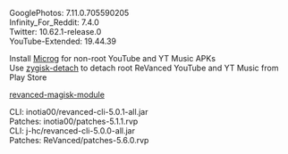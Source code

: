 GooglePhotos: 7.11.0.705590205  
Infinity_For_Reddit: 7.4.0  
Twitter: 10.62.1-release.0  
YouTube-Extended: 19.44.39  

Install [Microg](https://github.com/ReVanced/GmsCore/releases) for non-root YouTube and YT Music APKs  
Use [zygisk-detach](https://github.com/j-hc/zygisk-detach) to detach root ReVanced YouTube and YT Music from Play Store  

[revanced-magisk-module](https://github.com/j-hc/revanced-magisk-module)
  
CLI: inotia00/revanced-cli-5.0.1-all.jar  
Patches: inotia00/patches-5.1.1.rvp  
CLI: j-hc/revanced-cli-5.0.0-all.jar  
Patches: ReVanced/patches-5.6.0.rvp    
